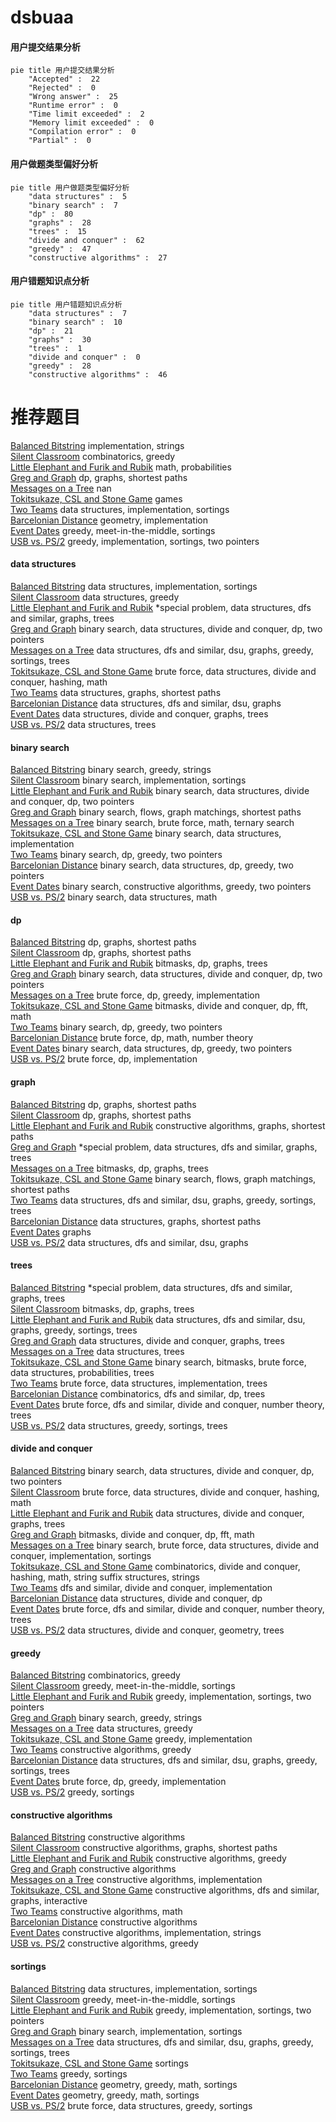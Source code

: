 # dsbuaa
<!-- tabs:start -->
#### **用户提交结果分析**

```mermaid
pie title 用户提交结果分析
    "Accepted" :  22
    "Rejected" :  0
    "Wrong answer" :  25
    "Runtime error" :  0
    "Time limit exceeded" :  2
    "Memory limit exceeded" :  0
    "Compilation error" :  0
    "Partial" :  0
```
#### **用户做题类型偏好分析**

```mermaid
pie title 用户做题类型偏好分析
    "data structures" :  5
    "binary search" :  7
    "dp" :  80
    "graphs" :  28
    "trees" :  15
    "divide and conquer" :  62
    "greedy" :  47
    "constructive algorithms" :  27
```
#### **用户错题知识点分析**

```mermaid
pie title 用户错题知识点分析
    "data structures" :  7
    "binary search" :  10
    "dp" :  21
    "graphs" :  30
    "trees" :  1
    "divide and conquer" :  0
    "greedy" :  28
    "constructive algorithms" :  46
```
<!-- tabs:end -->
# 推荐题目
[Balanced Bitstring](https://codeforces.com/contest/1405/problem/C)		implementation,
                        strings		  
[Silent Classroom](http://codeforces.com/problemset/problem/1166/A)		combinatorics,
                        greedy		  
[Little Elephant and Furik and Rubik](http://codeforces.com/problemset/problem/204/C)		math,
                        probabilities		  
[Greg and Graph](http://codeforces.com/problemset/problem/295/B)		dp,
                        graphs,
                        shortest paths		  
[Messages on a Tree](http://codeforces.com/problemset/problem/725/G)		nan		  
[Tokitsukaze, CSL and Stone Game](http://codeforces.com/problemset/problem/1190/B)		games		  
[Two Teams](http://codeforces.com/problemset/problem/1154/E)		data structures,
                        implementation,
                        sortings		  
[Barcelonian Distance](https://codeforces.com/contest/1078/problem/A)		geometry,
                        implementation		  
[Event Dates](http://codeforces.com/problemset/problem/45/D)		greedy,
                        meet-in-the-middle,
                        sortings		  
[USB vs. PS/2](http://codeforces.com/problemset/problem/762/B)		greedy,
                        implementation,
                        sortings,
                        two pointers		  
<!-- tabs:start -->
#### **data structures**
[Balanced Bitstring](http://codeforces.com/problemset/problem/1154/E)		data structures,
                        implementation,
                        sortings		  
[Silent Classroom](http://codeforces.com/problemset/problem/1141/F2)		data structures,
                        greedy		  
[Little Elephant and Furik and Rubik](http://codeforces.com/problemset/problem/1403/B)		*special problem,
                        data structures,
                        dfs and similar,
                        graphs,
                        trees		  
[Greg and Graph](https://codeforces.com/contest/834/problem/D)		binary search,
                        data structures,
                        divide and conquer,
                        dp,
                        two pointers		  
[Messages on a Tree](http://codeforces.com/problemset/problem/1042/F)		data structures,
                        dfs and similar,
                        dsu,
                        graphs,
                        greedy,
                        sortings,
                        trees		  
[Tokitsukaze, CSL and Stone Game](http://codeforces.com/problemset/problem/1175/F)		brute force,
                        data structures,
                        divide and conquer,
                        hashing,
                        math		  
[Two Teams](http://codeforces.com/problemset/problem/464/E)		data structures,
                        graphs,
                        shortest paths		  
[Barcelonian Distance](http://codeforces.com/problemset/problem/920/E)		data structures,
                        dfs and similar,
                        dsu,
                        graphs		  
[Event Dates](http://codeforces.com/problemset/problem/757/G)		data structures,
                        divide and conquer,
                        graphs,
                        trees		  
[USB vs. PS/2](http://codeforces.com/problemset/problem/1088/F)		data structures,
                        trees		  
#### **binary search**
[Balanced Bitstring](http://codeforces.com/problemset/problem/778/A)		binary search,
                        greedy,
                        strings		  
[Silent Classroom](http://codeforces.com/problemset/problem/166/A)		binary search,
                        implementation,
                        sortings		  
[Little Elephant and Furik and Rubik](https://codeforces.com/contest/834/problem/D)		binary search,
                        data structures,
                        divide and conquer,
                        dp,
                        two pointers		  
[Greg and Graph](http://codeforces.com/problemset/problem/852/D)		binary search,
                        flows,
                        graph matchings,
                        shortest paths		  
[Messages on a Tree](http://codeforces.com/problemset/problem/1288/A)		binary search,
                        brute force,
                        math,
                        ternary search		  
[Tokitsukaze, CSL and Stone Game](http://codeforces.com/problemset/problem/1237/D)		binary search,
                        data structures,
                        implementation		  
[Two Teams](http://codeforces.com/problemset/problem/734/C)		binary search,
                        dp,
                        greedy,
                        two pointers		  
[Barcelonian Distance](http://codeforces.com/problemset/problem/1492/C)		binary search,
                        data structures,
                        dp,
                        greedy,
                        two pointers		  
[Event Dates](http://codeforces.com/problemset/problem/1463/D)		binary search,
                        constructive algorithms,
                        greedy,
                        two pointers		  
[USB vs. PS/2](http://codeforces.com/problemset/problem/1490/G)		binary search,
                        data structures,
                        math		  
#### **dp**
[Balanced Bitstring](http://codeforces.com/problemset/problem/295/B)		dp,
                        graphs,
                        shortest paths		  
[Silent Classroom](https://codeforces.com/contest/296/problem/D)		dp,
                        graphs,
                        shortest paths		  
[Little Elephant and Furik and Rubik](http://codeforces.com/problemset/problem/1383/C)		bitmasks,
                        dp,
                        graphs,
                        trees		  
[Greg and Graph](https://codeforces.com/contest/834/problem/D)		binary search,
                        data structures,
                        divide and conquer,
                        dp,
                        two pointers		  
[Messages on a Tree](http://codeforces.com/problemset/problem/1512/F)		brute force,
                        dp,
                        greedy,
                        implementation		  
[Tokitsukaze, CSL and Stone Game](http://codeforces.com/problemset/problem/914/G)		bitmasks,
                        divide and conquer,
                        dp,
                        fft,
                        math		  
[Two Teams](http://codeforces.com/problemset/problem/734/C)		binary search,
                        dp,
                        greedy,
                        two pointers		  
[Barcelonian Distance](http://codeforces.com/problemset/problem/1512/G)		brute force,
                        dp,
                        math,
                        number theory		  
[Event Dates](http://codeforces.com/problemset/problem/1492/C)		binary search,
                        data structures,
                        dp,
                        greedy,
                        two pointers		  
[USB vs. PS/2](https://codeforces.com/contest/1457/problem/C)		brute force,
                        dp,
                        implementation		  
#### **graph**
[Balanced Bitstring](http://codeforces.com/problemset/problem/295/B)		dp,
                        graphs,
                        shortest paths		  
[Silent Classroom](https://codeforces.com/contest/296/problem/D)		dp,
                        graphs,
                        shortest paths		  
[Little Elephant and Furik and Rubik](http://codeforces.com/problemset/problem/916/C)		constructive algorithms,
                        graphs,
                        shortest paths		  
[Greg and Graph](http://codeforces.com/problemset/problem/1403/B)		*special problem,
                        data structures,
                        dfs and similar,
                        graphs,
                        trees		  
[Messages on a Tree](http://codeforces.com/problemset/problem/1383/C)		bitmasks,
                        dp,
                        graphs,
                        trees		  
[Tokitsukaze, CSL and Stone Game](http://codeforces.com/problemset/problem/852/D)		binary search,
                        flows,
                        graph matchings,
                        shortest paths		  
[Two Teams](http://codeforces.com/problemset/problem/1042/F)		data structures,
                        dfs and similar,
                        dsu,
                        graphs,
                        greedy,
                        sortings,
                        trees		  
[Barcelonian Distance](http://codeforces.com/problemset/problem/464/E)		data structures,
                        graphs,
                        shortest paths		  
[Event Dates](https://codeforces.com/contest/1162/problem/C)		graphs		  
[USB vs. PS/2](http://codeforces.com/problemset/problem/920/E)		data structures,
                        dfs and similar,
                        dsu,
                        graphs		  
#### **trees**
[Balanced Bitstring](http://codeforces.com/problemset/problem/1403/B)		*special problem,
                        data structures,
                        dfs and similar,
                        graphs,
                        trees		  
[Silent Classroom](http://codeforces.com/problemset/problem/1383/C)		bitmasks,
                        dp,
                        graphs,
                        trees		  
[Little Elephant and Furik and Rubik](http://codeforces.com/problemset/problem/1042/F)		data structures,
                        dfs and similar,
                        dsu,
                        graphs,
                        greedy,
                        sortings,
                        trees		  
[Greg and Graph](http://codeforces.com/problemset/problem/757/G)		data structures,
                        divide and conquer,
                        graphs,
                        trees		  
[Messages on a Tree](http://codeforces.com/problemset/problem/1088/F)		data structures,
                        trees		  
[Tokitsukaze, CSL and Stone Game](http://codeforces.com/problemset/problem/1479/D)		binary search,
                        bitmasks,
                        brute force,
                        data structures,
                        probabilities,
                        trees		  
[Two Teams](http://codeforces.com/problemset/problem/1511/C)		brute force,
                        data structures,
                        implementation,
                        trees		  
[Barcelonian Distance](http://codeforces.com/problemset/problem/1499/F)		combinatorics,
                        dfs and similar,
                        dp,
                        trees		  
[Event Dates](http://codeforces.com/problemset/problem/1491/E)		brute force,
                        dfs and similar,
                        divide and conquer,
                        number theory,
                        trees		  
[USB vs. PS/2](http://codeforces.com/problemset/problem/1466/D)		data structures,
                        greedy,
                        sortings,
                        trees		  
#### **divide and conquer**
[Balanced Bitstring](https://codeforces.com/contest/834/problem/D)		binary search,
                        data structures,
                        divide and conquer,
                        dp,
                        two pointers		  
[Silent Classroom](http://codeforces.com/problemset/problem/1175/F)		brute force,
                        data structures,
                        divide and conquer,
                        hashing,
                        math		  
[Little Elephant and Furik and Rubik](http://codeforces.com/problemset/problem/757/G)		data structures,
                        divide and conquer,
                        graphs,
                        trees		  
[Greg and Graph](http://codeforces.com/problemset/problem/914/G)		bitmasks,
                        divide and conquer,
                        dp,
                        fft,
                        math		  
[Messages on a Tree](http://codeforces.com/problemset/problem/1461/D)		binary search,
                        brute force,
                        data structures,
                        divide and conquer,
                        implementation,
                        sortings		  
[Tokitsukaze, CSL and Stone Game](http://codeforces.com/problemset/problem/1466/G)		combinatorics,
                        divide and conquer,
                        hashing,
                        math,
                        string suffix structures,
                        strings		  
[Two Teams](http://codeforces.com/problemset/problem/1490/D)		dfs and similar,
                        divide and conquer,
                        implementation		  
[Barcelonian Distance](https://codeforces.com/contest/1483/problem/C)		data structures,
                        divide and conquer,
                        dp		  
[Event Dates](http://codeforces.com/problemset/problem/1491/E)		brute force,
                        dfs and similar,
                        divide and conquer,
                        number theory,
                        trees		  
[USB vs. PS/2](http://codeforces.com/problemset/problem/1303/G)		data structures,
                        divide and conquer,
                        geometry,
                        trees		  
#### **greedy**
[Balanced Bitstring](http://codeforces.com/problemset/problem/1166/A)		combinatorics,
                        greedy		  
[Silent Classroom](http://codeforces.com/problemset/problem/45/D)		greedy,
                        meet-in-the-middle,
                        sortings		  
[Little Elephant and Furik and Rubik](http://codeforces.com/problemset/problem/762/B)		greedy,
                        implementation,
                        sortings,
                        two pointers		  
[Greg and Graph](http://codeforces.com/problemset/problem/778/A)		binary search,
                        greedy,
                        strings		  
[Messages on a Tree](http://codeforces.com/problemset/problem/1141/F2)		data structures,
                        greedy		  
[Tokitsukaze, CSL and Stone Game](http://codeforces.com/problemset/problem/1287/A)		greedy,
                        implementation		  
[Two Teams](http://codeforces.com/problemset/problem/4/B)		constructive algorithms,
                        greedy		  
[Barcelonian Distance](http://codeforces.com/problemset/problem/1042/F)		data structures,
                        dfs and similar,
                        dsu,
                        graphs,
                        greedy,
                        sortings,
                        trees		  
[Event Dates](http://codeforces.com/problemset/problem/1512/F)		brute force,
                        dp,
                        greedy,
                        implementation		  
[USB vs. PS/2](http://codeforces.com/problemset/problem/1132/B)		greedy,
                        sortings		  
#### **constructive algorithms**
[Balanced Bitstring](http://codeforces.com/problemset/problem/301/A)		constructive algorithms		  
[Silent Classroom](http://codeforces.com/problemset/problem/916/C)		constructive algorithms,
                        graphs,
                        shortest paths		  
[Little Elephant and Furik and Rubik](http://codeforces.com/problemset/problem/4/B)		constructive algorithms,
                        greedy		  
[Greg and Graph](http://codeforces.com/problemset/problem/301/C)		constructive algorithms		  
[Messages on a Tree](http://codeforces.com/problemset/problem/676/A)		constructive algorithms,
                        implementation		  
[Tokitsukaze, CSL and Stone Game](http://codeforces.com/problemset/problem/811/D)		constructive algorithms,
                        dfs and similar,
                        graphs,
                        interactive		  
[Two Teams](http://codeforces.com/problemset/problem/1375/A)		constructive algorithms,
                        math		  
[Barcelonian Distance](http://codeforces.com/problemset/problem/1227/G)		constructive algorithms		  
[Event Dates](http://codeforces.com/problemset/problem/923/D)		constructive algorithms,
                        implementation,
                        strings		  
[USB vs. PS/2](http://codeforces.com/problemset/problem/1493/A)		constructive algorithms,
                        greedy		  
#### **sortings**
[Balanced Bitstring](http://codeforces.com/problemset/problem/1154/E)		data structures,
                        implementation,
                        sortings		  
[Silent Classroom](http://codeforces.com/problemset/problem/45/D)		greedy,
                        meet-in-the-middle,
                        sortings		  
[Little Elephant and Furik and Rubik](http://codeforces.com/problemset/problem/762/B)		greedy,
                        implementation,
                        sortings,
                        two pointers		  
[Greg and Graph](http://codeforces.com/problemset/problem/166/A)		binary search,
                        implementation,
                        sortings		  
[Messages on a Tree](http://codeforces.com/problemset/problem/1042/F)		data structures,
                        dfs and similar,
                        dsu,
                        graphs,
                        greedy,
                        sortings,
                        trees		  
[Tokitsukaze, CSL and Stone Game](http://codeforces.com/problemset/problem/984/A)		sortings		  
[Two Teams](http://codeforces.com/problemset/problem/1132/B)		greedy,
                        sortings		  
[Barcelonian Distance](https://codeforces.com/contest/1496/problem/C)		geometry,
                        greedy,
                        math,
                        sortings		  
[Event Dates](http://codeforces.com/problemset/problem/1495/A)		geometry,
                        greedy,
                        math,
                        sortings		  
[USB vs. PS/2](http://codeforces.com/problemset/problem/1497/A)		brute force,
                        data structures,
                        greedy,
                        sortings		  
<!-- tabs:end -->
